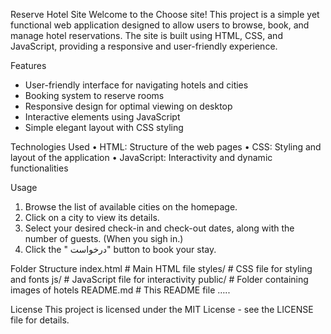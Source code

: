 
Reserve Hotel Site
Welcome to the Choose site! This project is a simple yet functional web application designed to allow users to browse, book, and manage hotel reservations. The site is built using HTML, CSS, and JavaScript, providing a responsive and user-friendly experience.

Features
- User-friendly interface for navigating hotels and cities
- Booking system to reserve rooms
- Responsive design for optimal viewing on desktop 
- Interactive elements using JavaScript
- Simple elegant layout with CSS styling

Technologies Used
•	HTML: Structure of the web pages
•	CSS: Styling and layout of the application
•	JavaScript: Interactivity and dynamic functionalities

Usage
1. Browse the list of available cities on the homepage.
2. Click on a city to view its details.
3. Select your desired check-in and check-out dates, along with the number of guests. (When you sigh in.)
4. Click the " درخواست" button to book your stay.

Folder Structure
index.html        # Main HTML file
styles/           # CSS file for styling and fonts
js/               # JavaScript file for interactivity
public/           # Folder containing images of hotels
README.md         # This README file
…..

License
This project is licensed under the MIT License - see the LICENSE file for details.


